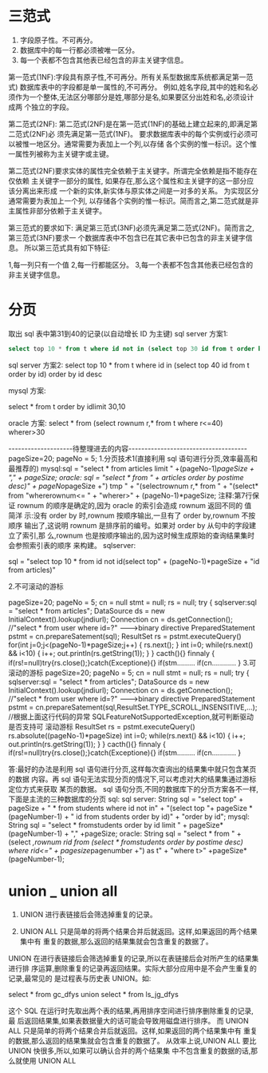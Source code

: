 # 三范式

1) 字段原子性。不可再分。
2) 数据库中的每一行都必须被唯一区分。
3) 每一个表都不包含其他表已经包含的非主关键字信息。

第一范式(1NF):字段具有原子性,不可再分。所有关系型数据库系统都满足第一范式)
数据库表中的字段都是单一属性的,不可再分。
例如,姓名字段,其中的姓和名必 须作为一个整体,无法区分哪部分是姓,哪部分是名,如果要区分出姓和名,必须设计成两 个独立的字段。


第二范式(2NF):
第二范式(2NF)是在第一范式(1NF)的基础上建立起来的,即满足第二范式(2NF)必 须先满足第一范式(1NF)。
要求数据库表中的每个实例或行必须可以被惟一地区分。通常需要为表加上一个列,以存储 各个实例的惟一标识。这个惟一属性列被称为主关键字或主键。


第二范式(2NF)要求实体的属性完全依赖于主关键字。所谓完全依赖是指不能存在仅依赖 主关键字一部分的属性,
如果存在,那么这个属性和主关键字的这一部分应该分离出来形成 一个新的实体,新实体与原实体之间是一对多的关系。
为实现区分通常需要为表加上一个列, 以存储各个实例的惟一标识。简而言之,第二范式就是非主属性非部分依赖于主关键字。


第三范式的要求如下:
满足第三范式(3NF)必须先满足第二范式(2NF)。简而言之,第三范式(3NF)要求一 个数据库表中不包含已在其它表中已包含的非主关键字信息。
所以第三范式具有如下特征:

1,每一列只有一个值
2,每一行都能区分。
3,每一个表都不包含其他表已经包含的非主关键字信息。


# 分页

取出 sql 表中第31到40的记录(以自动增长 ID 为主键) 
sql server 方案1:
```sql
select top 10 * from t where id not in (select top 30 id from t order by id ) order by id
```

sql server 方案2:
select top 10 * from t where id in (select top 40 id from t order by id) order by id
desc 

mysql 方案:

select * from t order by idlimit 30,10

oracle 方案: select * from (select rownum r,* from t where r<=40) wherer>30

--------------------待整理进去的内容------------------------------------- pageSize=20;
pageNo = 5;
1.分页技术1(直接利用 sql 语句进行分页,效率最高和最推荐的)
mysql:sql = "select * from articles limit " +(pageNo-1)*pageSize + "," + pageSize;
oracle: sql = "select * from " +
articles order by postime desc)" +
pageNo*pageSize +") tmp " +
"(selectrownum r,* from " + "(select* from
"whererownum<= " + "wherer>" +
(pageNo-1)*pageSize;
注释:第7行保证 rownum 的顺序是确定的,因为 oracle 的索引会造成 rownum 返回不同的
值
简洋 示:没有 order by 时,rownum 按顺序输出,一旦有了 order by,rownum 不按顺序 输出了,这说明 rownum 是排序前的编号。如果对 order by 从句中的字段建立了索引,那 么,rownum 也是按顺序输出的,因为这时候生成原始的查询结果集时会参照索引表的顺序 来构建。
sqlserver:

sql = "select top 10 * from id not id(select top" + (pageNo-1)*pageSize + "id from articles)"


2.不可滚动的游标 

pageSize=20; pageNo = 5;
cn = null
stmt = null;
rs = null;
try
{
sqlserver:sql = "select * from articles";
DataSource ds = new InitialContext().lookup(jndiurl); Connection cn = ds.getConnection();
//"select * from user where id=?" --->binary directive PreparedStatement pstmt = cn.prepareSatement(sql); ResultSet rs = pstmt.executeQuery()
for(int j=0;j<(pageNo-1)*pageSize;j++) {
rs.next(); }
int i=0;
while(rs.next() && i<10) {
i++; out.println(rs.getString(1));
 }
} cacth(){} finnaly
{
if(rs!=null)try{rs.close();}catch(Exceptione){} if(stm.........
if(cn............
}
3.可滚动的游标 pageSize=20; pageNo = 5;
cn = null
stmt = null;
rs = null;
try
{
sqlserver:sql = "select * from articles";
DataSource ds = new InitialContext().lookup(jndiurl);
Connection cn = ds.getConnection();
//"select * from user where id=?" --->binary directive
PreparedStatement pstmt = cn.prepareSatement(sql,ResultSet.TYPE_SCROLL_INSENSITIVE,...);
//根据上面这行代码的异常 SQLFeatureNotSupportedException,就可判断驱动是否支持可 滚动游标
ResultSet rs = pstmt.executeQuery() rs.absolute((pageNo-1)*pageSize) int i=0;
while(rs.next() && i<10) {
i++;
out.println(rs.getString(1)); }
} cacth(){} finnaly
{
if(rs!=null)try{rs.close();}catch(Exceptione){} if(stm.........
if(cn............
}




答:最好的办法是利用 sql 语句进行分页,这样每次查询出的结果集中就只包含某页的数据 内容。再 sql 语句无法实现分页的情况下,可以考虑对大的结果集通过游标定位方式来获取 某页的数据。
sql 语句分页,不同的数据库下的分页方案各不一样,下面是主流的三种数据库的分页 sql: sql server:
String sql =
"select top" + pageSize + " * from students where id not in" +
"(select top "+ pageSize * (pageNumber-1) + " id from students order by id)" +
"order by id"; mysql:
String sql =
"select * fromstudents order by id limit " + pageSize*(pageNumber-1) + "," +pageSize;
oracle:
String sql =
"select * from " +
(select *,rownum rid from (select * fromstudents order by postime desc) where rid<=" + pagesize*pagenumber +") as t" +
"where t>" +pageSize*(pageNumber-1);



# union _ union all


1) UNION 进行表链接后会筛选掉重复的记录。

2) UNION ALL 只是简单的将两个结果合并后就返回。这样,如果返回的两个结果集中有 重复的数据,那么返回的结果集就会包含重复的数据了。

UNION 在进行表链接后会筛选掉重复的记录,所以在表链接后会对所产生的结果集进行排 序运算,删除重复的记录再返回结果。实际大部分应用中是不会产生重复的记录,最常见的 是过程表与历史表 UNION。如:

select * from gc_dfys
union
select * from ls_jg_dfys

这个 SQL 在运行时先取出两个表的结果,再用排序空间进行排序删除重复的记录,最 后返回结果集,如果表数据量大的话可能会导致用磁盘进行排序。
而 UNION ALL 只是简单的将两个结果合并后就返回。这样,如果返回的两个结果集中有 重复的数据,那么返回的结果集就会包含重复的数据了。
从效率上说,UNION ALL 要比 UNION 快很多,所以,如果可以确认合并的两个结果集 中不包含重复的数据的话,那么就使用 UNION ALL



